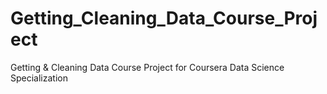 # Getting_Cleaning_Data_Course_Project
Getting &amp; Cleaning Data Course Project for Coursera Data Science Specialization
